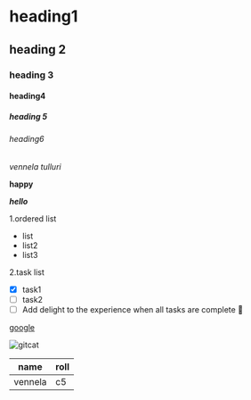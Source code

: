 # heading1
## heading 2
### heading 3
#### heading4
##### heading 5
###### heading6
*vennela tulluri*

**happy**

***hello***

1.ordered list

 - list
 - list2
 - list3

2.task list

- [x] task1
- [ ] task2
- [ ] Add delight to the experience when all tasks are complete :tada:

[google](www.google.com)

![gitcat](https://github.githubassets.com/images/modules/logos_page/Octocat.png)

name|roll
----|----
vennela|c5
